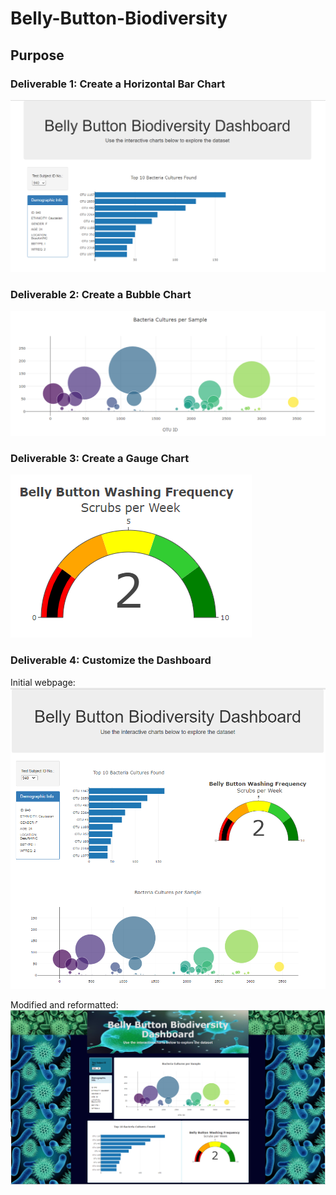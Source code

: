 # Belly-Button-Biodiversity

## Purpose

### Deliverable 1: Create a Horizontal Bar Chart
![img](https://github.com/Soniaprogram/Belly-Button-Biodiversity/blob/main/images/Capturedel1.PNG)


### Deliverable 2: Create a Bubble Chart
![img2](https://github.com/Soniaprogram/Belly-Button-Biodiversity/blob/main/images/del2chart.PNG)


### Deliverable 3: Create a Gauge Chart
![img3](https://github.com/Soniaprogram/Belly-Button-Biodiversity/blob/main/images/del3gauge.PNG)

### Deliverable 4: Customize the Dashboard
Initial webpage:
![img4](https://github.com/Soniaprogram/Belly-Button-Biodiversity/blob/main/images/del3.PNG)

Modified and reformatted:
![img5](https://github.com/Soniaprogram/Belly-Button-Biodiversity/blob/main/images/webpage.PNG)
